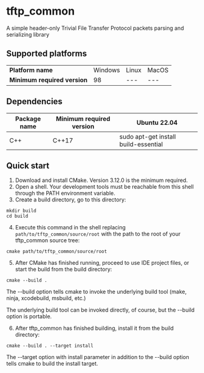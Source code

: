 # tftp_common

A simple header-only Trivial File Transfer Protocol packets parsing and serializing library

## Supported platforms

|               |                          |               |               |
|---------------|--------------------------|---------------|---------------|
| **Platform name** | Windows | Linux | MacOS |
| **Minimum required version** | 98 | --- | --- |

## Dependencies

| Package name            | Minimum required version | Ubuntu 22.04                         |
|-------------------------|--------------------------|--------------------------------------|
| C++                     | C++17                    | sudo apt-get install build-essential |

## Quick start

1. Download and install CMake. Version 3.12.0 is the minimum required.
2. Open a shell. Your development tools must be reachable from this shell through the PATH environment variable.
3. Create a build directory, go to this directory:
```shell
mkdir build
cd build
```
4. Execute this command in the shell replacing `path/to/tftp_common/source/root` with the path to the root of your tftp_common source tree:
```shell
cmake path/to/tftp_common/source/root
```
5. After CMake has finished running, proceed to use IDE project files, or start the build from the build directory:
```shell
cmake --build .
```
The --build option tells cmake to invoke the underlying build tool (make, ninja, xcodebuild, msbuild, etc.)

The underlying build tool can be invoked directly, of course, but the --build option is portable.

6. After tftp_common has finished building, install it from the build directory:
```shell
cmake --build . --target install
```

The --target option with install parameter in addition to the --build option tells cmake to build the install target.
